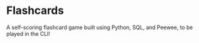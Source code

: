# Flashcards
A self-scoring flashcard game built using Python, SQL, and Peewee, to be played in the CLI! 
